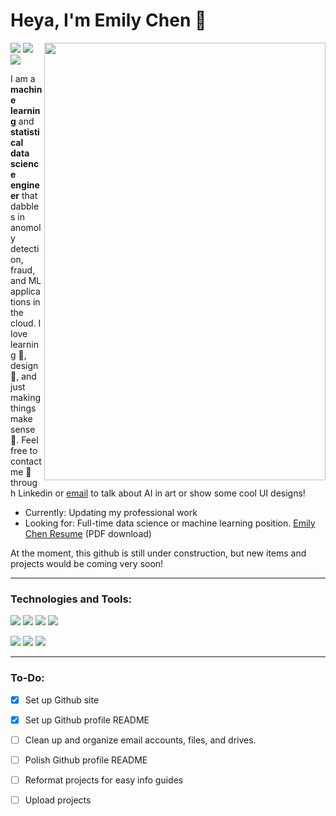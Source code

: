 # Heya, I'm Emily Chen 👋
<img width="450" height="700" src="https://github.com/mayankchaudhary26/Cool-Readme-ideas/blob/master/data/phone-on.gif?raw=true" align=right>

[<img src="https://img.shields.io/badge/website-000000?style=for-the-badge&logo=About.me&logoColor=white">](https://emilc-jpg.github.io/)
[<img src="https://img.shields.io/badge/LinkedIn-0077B5?style=for-the-badge&logo=linkedin&logoColor=white">](https://www.linkedin.com/in/echen4/)
[<img src="https://img.shields.io/badge/-LeetCode-FFA116?style=for-the-badge&logo=LeetCode&logoColor=black">](https://leetcode.com/echen04/)

I am a **machine learning** and **statistical data science engineer** that dabbles in anomoly detection, fraud, and ML applications in the cloud.
I love learning 🌱, design 🎨,  and just making things make sense 🤯. Feel free to contact me 💬 through Linkedin or [email](mailto:emily.chn@outlook.com) to talk about AI in art or show some cool UI designs!

- Currently: Updating my professional work
- Looking for: Full-time data science or machine learning position. [Emily Chen Resume](https://drive.google.com/uc?export=download&id=1iTXauREtawshwmYSlwjEgkYSI6FjqMma) (PDF download)


At the moment, this github is still under construction, but new items and projects would be coming very soon!

--- 

### Technologies and Tools:
![](https://img.shields.io/badge/Python-FFD43B?style=for-the-badge&logo=python&logoColor=blue) 
![](https://img.shields.io/badge/C%2B%2B-00599C?style=for-the-badge&logo=c%2B%2B&logoColor=white) 
![](https://img.shields.io/badge/Java-ED8B00?style=for-the-badge&logo=openjdk&logoColor=white)
![](https://img.shields.io/badge/R-276DC3?style=for-the-badge&logo=r&logoColor=white) 

![](https://img.shields.io/badge/Amazon_AWS-FF9900?style=for-the-badge&logo=amazonaws&logoColor=white) 
![](https://img.shields.io/badge/TensorFlow-FF6F00?style=for-the-badge&logo=tensorflow&logoColor=white) 
![](https://img.shields.io/badge/PostgreSQL-316192?style=for-the-badge&logo=postgresql&logoColor=white) 

---
### To-Do:

- [x] Set up Github site
- [x] Set up Github profile README
- [ ] Clean up and organize email accounts, files, and drives. 
- [ ] Polish Github profile README
- [ ] Reformat projects for easy info guides
- [ ] Upload projects 




<!--
**emilc-jpg/emilc-jpg** is a ✨ _special_ ✨ repository because its `README.md` (this file) appears on your GitHub profile.

profile badges
https://github.com/Envoy-VC/awesome-badges

emojis
https://gist.github.com/rxaviers/7360908

image links [<img src="http://www.google.com.au/images/nav_logo7.png">](http://google.com.au/) []
images ![alt text](image.jpg)

<img src="https://codebots.com/artificial-intelligence/DT-564_codebots-blog-lrg.png">
https://github.com/mayankchaudhary26/Cool-Readme-ideas/raw/master/data/phone-on.gif

### About me:


Currently this github is still under construction, but new items and projects would be coming very soon.

- 🔭 I’m currently working on updating my professional work!
- 🌱 I’m currently learning Git, SQL
- 👯 I’m looking to collaborate on ...
- 🤔 I’m looking for help with ...
- 💬 Ask me about ...
- 📫 How to reach me: emily.chn@outlook.com
- ⚡ Fun fact: ...
-->
